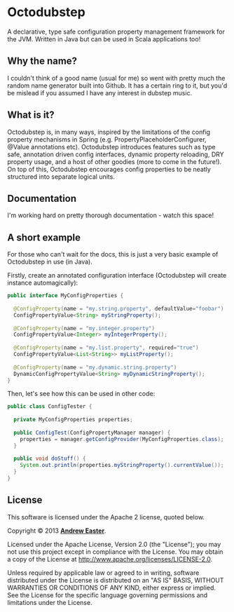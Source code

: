 Octodubstep
===========

A declarative, type safe configuration property management framework for the JVM. Written in Java but can be used in Scala applications too!

Why the name?
-------------

I couldn't think of a good name (usual for me) so went with pretty much the random name generator built into Github. It has a certain ring to it, but you'd be mislead if you assumed I have any interest in dubstep music.

What is it?
-----------

Octodubstep is, in many ways, inspired by the limitations of the config property mechanisms in Spring (e.g. PropertyPlaceholderConfigurer, @Value annotations etc). Octodubstep introduces features such as type safe, annotation driven config interfaces, dynamic property reloading, DRY property usage, and a host of other goodies (more to come in the future!). On top of this, Octodubstep encourages config properties to be neatly structured into separate logical units.

Documentation
-------------

I'm working hard on pretty thorough documentation - watch this space!


A short example
---------------

For those who can't wait for the docs, this is just a very basic example of Octodubstep in use (in Java).

Firstly, create an annotated configuration interface (Octodubstep will create instance automagically):
```java
public interface MyConfigProperties {
  
  @ConfigProperty(name = "my.string.property", defaultValue="foobar")
  ConfigPropertyValue<String> myStringProperty();
  
  @ConfigProperty(name = "my.integer.property")
  ConfigPropertyValue<Integer> myIntegerProperty();  
  
  @ConfigProperty(name = "my.list.property", required="true")
  ConfigPropertyValue<List<String>> myListProperty();
  
  @ConfigProperty(name = "my.dynamic.string.property")
  DynamicConfigPropertyValue<String> myDynamicStringProperty();
}
```
Then, let's see how this can be used in other code:

```java
public class ConfigTester {
  
  private MyConfigProperties properties;
  
  public ConfigTest(ConfigPropertyManager manager) {
    properties = manager.getConfigProvider(MyConfigProperties.class);
  }
  
  public void doStuff() {
    System.out.println(properties.myStringProperty().currentValue());
  }
}
```

License
-------

This software is licensed under the Apache 2 license, quoted below.

Copyright &copy; 2013 **[Andrew Easter](http://www.dreweaster.com/)**.

Licensed under the Apache License, Version 2.0 (the "License"); you may not use this project except in compliance with the License. You may obtain a copy of the License at http://www.apache.org/licenses/LICENSE-2.0.

Unless required by applicable law or agreed to in writing, software distributed under the License is distributed on an "AS IS" BASIS, WITHOUT WARRANTIES OR CONDITIONS OF ANY KIND, either express or implied. See the License for the specific language governing permissions and limitations under the License.

